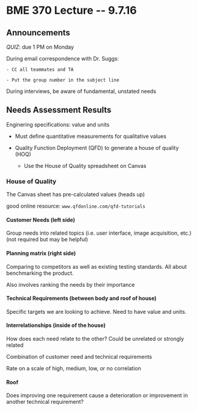 # BME 370 Lecture -- 9.7.16

## Announcements

*QUIZ*: due 1 PM on Monday

During email correspondence with Dr. Suggs:

    - CC all teammates and TA

    - Put the group number in the subject line

During interviews, be aware of fundamental, unstated needs

## Needs Assessment Results

Enginering specifications: value and units

- Must define quantitative measurements for qualitative values

- Quality Function Deployment (QFD) to generate a house of quality (HOQ)

    - Use the House of Quality spreadsheet on Canvas

### House of Quality

The Canvas sheet has pre-calculated values (heads up)

good online resource: `www.qfdonline.com/qfd-tutorials`

#### Customer Needs (left side)

Group needs into related topics (i.e. user interface, image acquisition,
etc.) (not required but may be helpful)

#### Planning matrix (right side)

Comparing to competitors as well as existing testing standards. All about
benchmarking the product.

Also involves ranking the needs by their importance

#### Technical Requirements (between body and roof of house)

Specific targets we are looking to achieve. Need to have value and units.

#### Interrelationships (inside of the house)

How does each need relate to the other? Could be unrelated or strongly related

Combination of customer need and technical requirements

Rate on a scale of high, medium, low, or no correlation

#### Roof

Does improving one requirement cause a deterioration or improvement in another
technical requirement?

